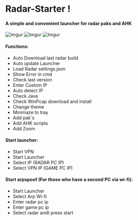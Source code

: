 # Radar-Starter !

#### A simple and convenient launcher for radar paks and AHK
![Imgur](https://image.ibb.co/nb2ozn/2.png)
![Imgur](https://preview.ibb.co/nQdTzn/3.png)
![Imgur](https://image.ibb.co/mmvYbc/image.png)

#### Functions:
* Auto Download last radar build
* Auto update Launcher
* Load Radar settings.json
* Show Error in cmd
* Check last version
* Enter Custom IP
* Auto detect IP
* Check Java
* Check WinPcap download and install
* Change theme
* Minimaze to tray
* Add pak`s
* Add AHK scripts
* Add Zoom

#### Start launcher:
* Start VPN
* Start Launcher
* Select IP (RADAR PC IP)
* Select VPN IP (GAME PC IP)

#### Start arpspoof (For those who have a second PC via wi-fi):
* Start Launcher
* Select Arp Wi-fi
* Enter radar pc ip
* Enter game pc ip
* Select radar andt press start

